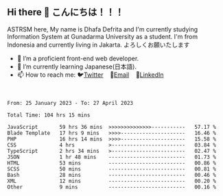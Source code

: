## Hi there 👋 こんにちは！！！
ASTRSM here, My name is Dhafa Defrita and I'm currently studying Information System at Gunadarma University as a student. I'm from Indonesia and currently living in Jakarta. よろしくお願いたします

- 🔭 I’m a proficient front-end web developer.
- 🌱 I’m currently learning Japanese(日本語).
- 📫 How to reach me: 🐦[Twitter](https://twitter.com/0_astrsm)&nbsp;&nbsp;&nbsp;&nbsp;📧[Email](ddefrito84@gmail.com)&nbsp;&nbsp;&nbsp;&nbsp;💼[LinkedIn](https://www.linkedin.com/in/dhafa-defrita-rama-yudistira-9357a9229/)
<br>
<!-- <p align="left">
<a href="https://github.com/ASTRSM">
  <img height="180em" src="https://github-readme-stats-eight-theta.vercel.app/api?username=ASTRSM&show_icons=true&theme=dracula&include_all_commits=true&count_private=true"/>
  <img height="180em" src="https://github-readme-stats-eight-theta.vercel.app/api/top-langs/?username=ASTRSM&layout=compact&langs_count=8&theme=dracula"/>
</a>
</p> -->

<!--START_SECTION:waka-->

```text
From: 25 January 2023 - To: 27 April 2023

Total Time: 104 hrs 15 mins

JavaScript       59 hrs 36 mins  >>>>>>>>>>>>>>-----------   57.17 %
Blade Template   17 hrs 9 mins   >>>>---------------------   16.46 %
PHP              16 hrs 14 mins  >>>>---------------------   15.58 %
CSS              4 hrs           >------------------------   03.84 %
TypeScript       2 hrs 34 mins   >------------------------   02.47 %
JSON             1 hr 48 mins    -------------------------   01.73 %
HTML             53 mins         -------------------------   00.86 %
SCSS             50 mins         -------------------------   00.81 %
Bash             28 mins         -------------------------   00.46 %
XML              12 mins         -------------------------   00.20 %
Other            9 mins          -------------------------   00.16 %
```

<!--END_SECTION:waka-->
